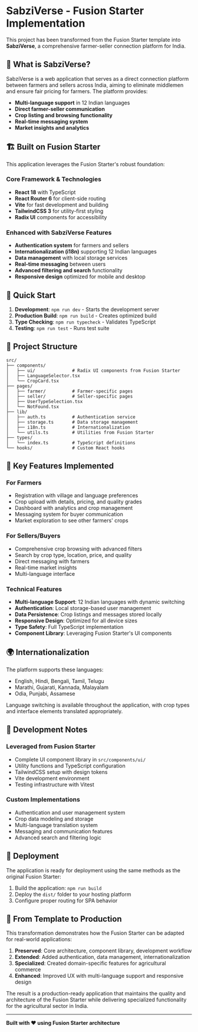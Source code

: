 # SabziVerse - Fusion Starter Implementation

This project has been transformed from the Fusion Starter template into **SabziVerse**, a comprehensive farmer-seller connection platform for India.

## 🌱 What is SabziVerse?

SabziVerse is a web application that serves as a direct connection platform between farmers and sellers across India, aiming to eliminate middlemen and ensure fair pricing for farmers. The platform provides:

- **Multi-language support** in 12 Indian languages
- **Direct farmer-seller communication**
- **Crop listing and browsing functionality**
- **Real-time messaging system**
- **Market insights and analytics**

## 🏗️ Built on Fusion Starter

This application leverages the Fusion Starter's robust foundation:

### Core Framework & Technologies

- **React 18** with TypeScript
- **React Router 6** for client-side routing
- **Vite** for fast development and building
- **TailwindCSS 3** for utility-first styling
- **Radix UI** components for accessibility

### Enhanced with SabziVerse Features

- **Authentication system** for farmers and sellers
- **Internationalization (i18n)** supporting 12 Indian languages
- **Data management** with local storage services
- **Real-time messaging** between users
- **Advanced filtering and search** functionality
- **Responsive design** optimized for mobile and desktop

## 🚀 Quick Start

1. **Development**: `npm run dev` - Starts the development server
2. **Production Build**: `npm run build` - Creates optimized build
3. **Type Checking**: `npm run typecheck` - Validates TypeScript
4. **Testing**: `npm run test` - Runs test suite

## 📁 Project Structure

```
src/
├── components/
│   ├── ui/              # Radix UI components from Fusion Starter
│   ├── LanguageSelector.tsx
│   └── CropCard.tsx
├── pages/
│   ├── farmer/          # Farmer-specific pages
│   ├── seller/          # Seller-specific pages
│   ├── UserTypeSelection.tsx
│   └── NotFound.tsx
├── lib/
│   ├── auth.ts          # Authentication service
│   ├── storage.ts       # Data storage management
│   ├── i18n.ts          # Internationalization
│   └── utils.ts         # Utilities from Fusion Starter
├── types/
│   └── index.ts         # TypeScript definitions
└── hooks/               # Custom React hooks
```

## 🎯 Key Features Implemented

### For Farmers

- Registration with village and language preferences
- Crop upload with details, pricing, and quality grades
- Dashboard with analytics and crop management
- Messaging system for buyer communication
- Market exploration to see other farmers' crops

### For Sellers/Buyers

- Comprehensive crop browsing with advanced filters
- Search by crop type, location, price, and quality
- Direct messaging with farmers
- Real-time market insights
- Multi-language interface

### Technical Features

- **Multi-language Support**: 12 Indian languages with dynamic switching
- **Authentication**: Local storage-based user management
- **Data Persistence**: Crop listings and messages stored locally
- **Responsive Design**: Optimized for all device sizes
- **Type Safety**: Full TypeScript implementation
- **Component Library**: Leveraging Fusion Starter's UI components

## 🌍 Internationalization

The platform supports these languages:

- English, Hindi, Bengali, Tamil, Telugu
- Marathi, Gujarati, Kannada, Malayalam
- Odia, Punjabi, Assamese

Language switching is available throughout the application, with crop types and interface elements translated appropriately.

## 🔧 Development Notes

### Leveraged from Fusion Starter

- Complete UI component library in `src/components/ui/`
- Utility functions and TypeScript configuration
- TailwindCSS setup with design tokens
- Vite development environment
- Testing infrastructure with Vitest

### Custom Implementations

- Authentication and user management system
- Crop data modeling and storage
- Multi-language translation system
- Messaging and communication features
- Advanced search and filtering logic

## 🚀 Deployment

The application is ready for deployment using the same methods as the original Fusion Starter:

1. Build the application: `npm run build`
2. Deploy the `dist/` folder to your hosting platform
3. Configure proper routing for SPA behavior

## 📝 From Template to Production

This transformation demonstrates how the Fusion Starter can be adapted for real-world applications:

1. **Preserved**: Core architecture, component library, development workflow
2. **Extended**: Added authentication, data management, internationalization
3. **Specialized**: Created domain-specific features for agricultural commerce
4. **Enhanced**: Improved UX with multi-language support and responsive design

The result is a production-ready application that maintains the quality and architecture of the Fusion Starter while delivering specialized functionality for the agricultural sector in India.

---

**Built with ❤️ using Fusion Starter architecture**
